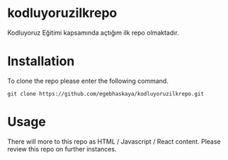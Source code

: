 # kodluyoruzilkrepo
Kodluyoruz Eğitimi kapsamında açtığım ilk repo olmaktadır.

# Installation

To clone the repo please enter the following command.

`git clone https://github.com/egebhaskaya/kodluyoruzilkrepo.git`

# Usage

There will more to this repo as HTML / Javascript / React content.
Please review this repo on further instances.